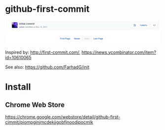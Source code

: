 # github-first-commit

![screenshot](screenshots/buttons.png)


Inspired by: <a href='http://first-commit.com/'>http://first-commit.com/</a>, <a href='https://news.ycombinator.com/item?id=10610065'>https://news.ycombinator.com/item?id=10610065</a>

See also: <a href='https://github.com/FarhadG/init'>https://github.com/FarhadG/init</a>

# Install

## Chrome Web Store
https://chrome.google.com/webstore/detail/github-first-cimmit/piompginjmcdekjjgobfjnoodipocmlk


